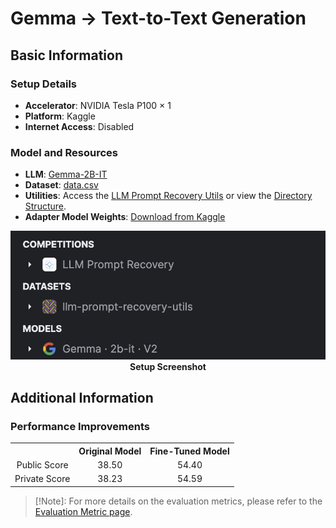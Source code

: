 # Gemma -> Text-to-Text Generation

## Basic Information
### Setup Details
- **Accelerator**: NVIDIA Tesla P100 × 1
- **Platform**: Kaggle
- **Internet Access**: Disabled

### Model and Resources
- **LLM**: [Gemma-2B-IT](https://www.kaggle.com/models/google/gemma/Transformers/2b-it/2)
- **Dataset**: [data.csv](https://www.kaggle.com/datasets/xavierspycy/llm-prompt-recovery-utils?select=data.csv)
- **Utilities**: Access the [LLM Prompt Recovery Utils](https://www.kaggle.com/datasets/xavierspycy/llm-prompt-recovery-utils) or view the [Directory Structure](kaggle/input).
- **Adapter Model Weights**: [Download from Kaggle](https://www.kaggle.com/models/xavierspycy/gemma-2b-it-lora-adapter)

<img src="figures/setup_screenshot.jpg" alt="Setup Screenshot">
<div align="center"><strong>Setup Screenshot</strong></div>

## Additional Information
### Performance Improvements
<div align="center">
    <table style="text-align: center;">
        <tr>
            <th></th> 
            <th>Original Model</th>
            <th>Fine-Tuned Model</th>
        </tr>
        <tr>
            <td>Public Score</td>
            <td>38.50</td>
            <td>54.40</td>
        </tr>
        <tr>
            <td>Private Score</td>
            <td>38.23</td>
            <td>54.59</td>
        </tr>
    </table>
</div>

> [!Note]: For more details on the evaluation metrics, please refer to the [Evaluation Metric page](https://www.kaggle.com/competitions/llm-prompt-recovery/overview/evaluation).